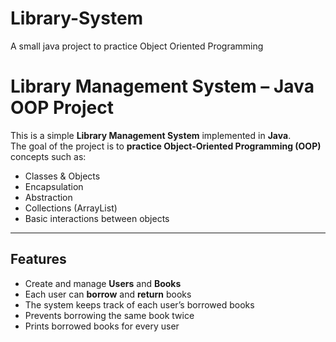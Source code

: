 # Library-System
A small java project to practice Object Oriented Programming

# Library Management System – Java OOP Project

This is a simple **Library Management System** implemented in **Java**.  
The goal of the project is to **practice Object-Oriented Programming (OOP)** concepts such as:
- Classes & Objects
- Encapsulation
- Abstraction
- Collections (ArrayList)
- Basic interactions between objects

---

## Features
- Create and manage **Users** and **Books**
- Each user can **borrow** and **return** books
- The system keeps track of each user’s borrowed books
- Prevents borrowing the same book twice
- Prints borrowed books for every user
